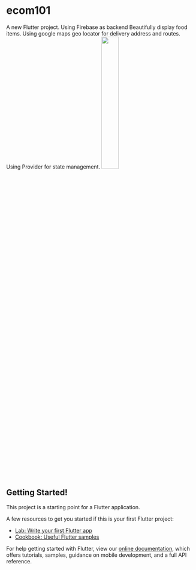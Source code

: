 # ecom101

A new Flutter project.
Using Firebase as backend
Beautifully display food items.
Using google maps geo locator for delivery address and routes.
Using Provider for state management.
<img src="https://user-images.githubusercontent.com/62802742/138667036-063c01b8-315a-438c-b7a6-72af4df3e6c7.jpg" width="30%" height="30%">

## Getting Started!


This project is a starting point for a Flutter application.

A few resources to get you started if this is your first Flutter project:

- [Lab: Write your first Flutter app](https://flutter.dev/docs/get-started/codelab)
- [Cookbook: Useful Flutter samples](https://flutter.dev/docs/cookbook)


For help getting started with Flutter, view our
[online documentation](https://flutter.dev/docs), which offers tutorials,
samples, guidance on mobile development, and a full API reference.
